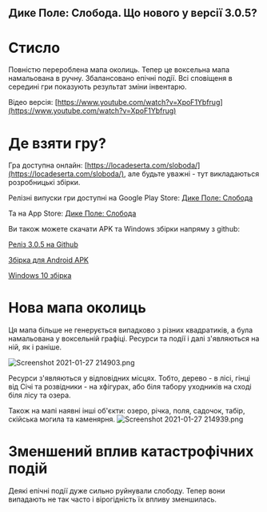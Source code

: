 ## Дике Поле: Слобода. Що нового у версії 3.0.5?

# Стисло

Повністю перероблена мапа околиць. Тепер це воксельна мапа намальована в ручну.
Збалансовано епічні події.
Всі сповіщеня в середині гри показують результат зміни інвентарю.

Відео версія: [https://www.youtube.com/watch?v=XpoF1Ybfrug](https://www.youtube.com/watch?v=XpoF1Ybfrug)

# Де взяти гру?

Гра доступна онлайн:  [https://locadeserta.com/sloboda/](https://locadeserta.com/sloboda/), але будьте уважні - тут викладаються розробницькі збірки.

Релізні випуски гри доступні на Google Play Store:  [Дике Поле: Слобода](https://play.google.com/store/apps/details?id=com.gladimdim.sloboda) 

Та на App Store: [Дике Поле: Слобода](https://apps.apple.com/ua/app/sloboda/id1543669328?l=uk)

Ви також можете скачати APK та Windows збірки напряму з github:

 [Реліз 3.0.5 на Github](https://github.com/gladimdim/locadeserta/releases/tag/3.0.5) 

 [Збірка для Android APK](https://github.com/gladimdim/locadeserta/releases/download/3.0.5/sloboda_305.apk) 

 [Windows 10 збірка](https://github.com/gladimdim/locadeserta/releases/download/3.0.5/sloboda_windows_305.zip) 

# Нова мапа околиць

Ця мапа більше не генерується випадково з різних квадратиків, а була намальована у воксельній графіці. Ресурси та події і далі з'являються на ній, як і раніше. 

![Screenshot 2021-01-27 214903.png](https://cdn.hashnode.com/res/hashnode/image/upload/v1611777040433/I0D-0Q5y2.png)

Ресурси з'являються у відповідних місцях. Тобто, дерево - в лісі, гінці від Січі та розвідники - на хфігурах, або біля табору уходників на сході біля лісу та озера.

Також на мапі наявні інші об'єкти: озеро, річка, поля, садочок, табір, скійська могила та каменярня.
![Screenshot 2021-01-27 214939.png](https://cdn.hashnode.com/res/hashnode/image/upload/v1611777093044/3FAWv-jTP.png)

# Зменшений вплив катастрофічних подій

Деякі епічні події дуже сильно руйнували слободу. Тепер вони випадають не так часто і вірогідність їх впливу зменшилась.
